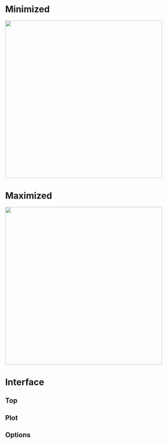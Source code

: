 
# Minimized

<IMG SRC="../img/triggercamera-minimized.png" WIDTH=500>

# Maximized

<IMG SRC="../img/triggercamera-maximized.png" WIDTH=500>

# Interface

## Top

## Plot

## Options
